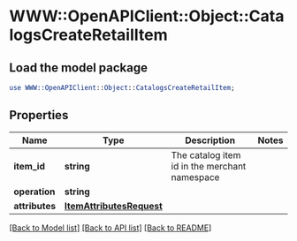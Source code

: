 # WWW::OpenAPIClient::Object::CatalogsCreateRetailItem

## Load the model package
```perl
use WWW::OpenAPIClient::Object::CatalogsCreateRetailItem;
```

## Properties
Name | Type | Description | Notes
------------ | ------------- | ------------- | -------------
**item_id** | **string** | The catalog item id in the merchant namespace | 
**operation** | **string** |  | 
**attributes** | [**ItemAttributesRequest**](ItemAttributesRequest.md) |  | 

[[Back to Model list]](../README.md#documentation-for-models) [[Back to API list]](../README.md#documentation-for-api-endpoints) [[Back to README]](../README.md)


